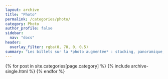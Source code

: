 ```yaml
---
layout: archive
title: "Photo"
permalink: /categories/photo/
category: Photo
author_profile: false
sidebar:
  nav: "docs"
header:
  overlay_filter: rgba(0, 70, 0, 0.5)
summary: "Les billets sur la *photo augmentée* : stacking, panoramique, haute définition zoomable..."
---
```


{% for post in site.categories[page.category] %}
  {% include archive-single.html %}
{% endfor %}
